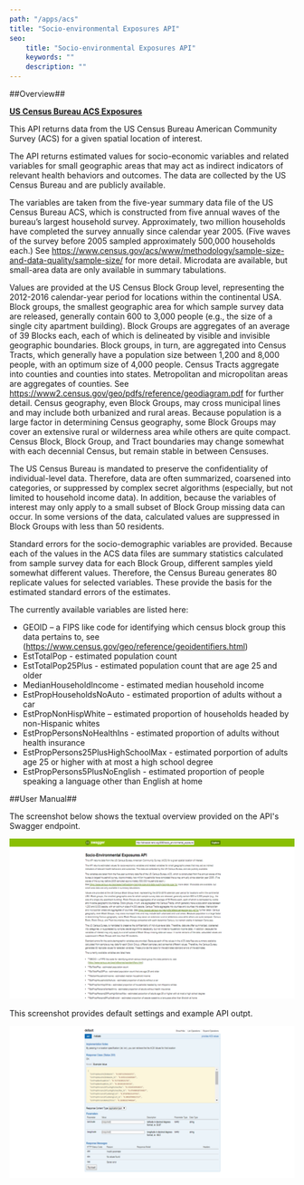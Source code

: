 ```yaml
---
path: "/apps/acs"
title: "Socio-environmental Exposures API"
seo:
    title: "Socio-environmental Exposures API"
    keywords: ""
    description: ""
---
```


##Overview##

[**US Census Bureau ACS Exposures**](http://bdt-social.renci.org:8080/socio_environmental_exposures_api/v1/ui/#!/default/get_values)

This API returns data from the US Census Bureau American Community Survey (ACS) for a given spatial location of interest.

The API returns estimated values for socio-economic variables and related variables for small geographic areas that may act as indirect indicators of relevant health behaviors and outcomes. The data are collected by the US Census Bureau and are publicly available.

The variables are taken from the five-year summary data file of the US Census Bureau ACS, which is constructed from five annual waves of the bureau’s largest household survey. Approximately, two million households have completed the survey annually since calendar year 2005. (Five waves of the survey before 2005 sampled approximately 500,000 households each.) See https://www.census.gov/acs/www/methodology/sample-size-and-data-quality/sample-size/ for more detail. Microdata are available, but small-area data are only available in summary tabulations.

Values are provided at the US Census Block Group level, representing the 2012-2016 calendar-year period for locations within the continental USA. Block groups, the smallest geographic area for which sample survey data are released, generally contain 600 to 3,000 people (e.g., the size of a single city apartment building). Block Groups are aggregates of an average of 39 Blocks each, each of which is delineated by visible and invisible geographic boundaries. Block groups, in turn, are aggregated into Census Tracts, which generally have a population size between 1,200 and 8,000 people, with an optimum size of 4,000 people. Census Tracts aggregate into counties and counties into states. Metropolitan and micropolitan areas are aggregates of counties. See https://www2.census.gov/geo/pdfs/reference/geodiagram.pdf for further detail. Census geography, even Block Groups, may cross municipal lines and may include both urbanized and rural areas. Because population is a large factor in determining Census geography, some Block Groups may cover an extensive rural or wilderness area while others are quite compact. Census Block, Block Group, and Tract boundaries may change somewhat with each decennial Census, but remain stable in between Censuses.

The US Census Bureau is mandated to preserve the confidentiality of individual-level data. Therefore, data are often summarized, coarsened into categories, or suppressed by complex secret algorithms (especially, but not limited to household income data). In addition, because the variables of interest may only apply to a small subset of Block Group missing data can occur. In some versions of the data, calculated values are suppressed in Block Groups with less than 50 residents.

Standard errors for the socio-demographic variables are provided. Because each of the values in the ACS data files are summary statistics calculated from sample survey data for each Block Group, different samples yield somewhat different values. Therefore, the Census Bureau generates 80 replicate values for selected variables. These provide the basis for the estimated standard errors of the estimates.

The currently available variables are listed here:

- GEOID – a FIPS like code for identifying which census block group this data pertains to, see (https://www.census.gov/geo/reference/geoidentifiers.html)
- EstTotalPop - estimated population count
- EstTotalPop25Plus - estimated population count that are age 25 and older
- MedianHouseholdIncome - estimated median household income
- EstPropHouseholdsNoAuto - estimated proportion of adults without a car
- EstPropNonHispWhite – estimated proportion of households headed by non-Hispanic whites
- EstPropPersonsNoHealthIns - estimated proportion of adults without health insurance
- EstPropPersons25PlusHighSchoolMax - estimated porportion of adults age 25 or higher with at most a high school degree
- EstPropPersons5PlusNoEnglish - estimated proportion of people speaking a language other than English at home

##User Manual##

The screenshot below shows the textual overview provided on the API's Swagger endpoint.

![ACS_API](ACS_API.png)

This screenshot provides default settings and example API outpt.

![ACS_API_DefaultFields](ACS_API_DefaultFields.png)
